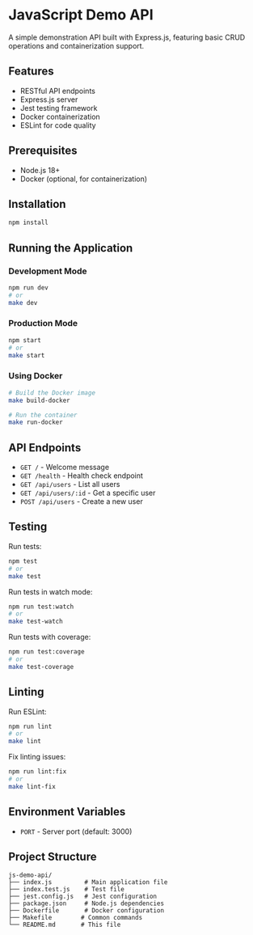 # JavaScript Demo API

A simple demonstration API built with Express.js, featuring basic CRUD operations and containerization support.

## Features

- RESTful API endpoints
- Express.js server
- Jest testing framework
- Docker containerization
- ESLint for code quality

## Prerequisites

- Node.js 18+ 
- Docker (optional, for containerization)

## Installation

```bash
npm install
```

## Running the Application

### Development Mode
```bash
npm run dev
# or
make dev
```

### Production Mode
```bash
npm start
# or
make start
```

### Using Docker
```bash
# Build the Docker image
make build-docker

# Run the container
make run-docker
```

## API Endpoints

- `GET /` - Welcome message
- `GET /health` - Health check endpoint
- `GET /api/users` - List all users
- `GET /api/users/:id` - Get a specific user
- `POST /api/users` - Create a new user

## Testing

Run tests:
```bash
npm test
# or
make test
```

Run tests in watch mode:
```bash
npm run test:watch
# or
make test-watch
```

Run tests with coverage:
```bash
npm run test:coverage
# or
make test-coverage
```

## Linting

Run ESLint:
```bash
npm run lint
# or
make lint
```

Fix linting issues:
```bash
npm run lint:fix
# or
make lint-fix
```

## Environment Variables

- `PORT` - Server port (default: 3000)

## Project Structure

```
js-demo-api/
├── index.js         # Main application file
├── index.test.js    # Test file
├── jest.config.js   # Jest configuration
├── package.json     # Node.js dependencies
├── Dockerfile       # Docker configuration
├── Makefile        # Common commands
└── README.md       # This file
```